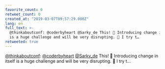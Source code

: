 ```yaml
---
favorite_count: 0
retweet_count: 0
created_at: "2019-03-07T09:57:29.000Z"
lang: en
full_text: >-
  @thinkaboutconf: @coderbyheart @Sarky_de This! 🥳 Introducing change in itself
  is a huge challenge and will be very disrupting. 🤔 I try t…
retweeted: true
---
```


[@thinkaboutconf](https://twitter.com/thinkaboutconf):
[@coderbyheart](https://twitter.com/coderbyheart)
[@Sarky_de](https://twitter.com/Sarky_de) This! 🥳 Introducing change in itself
is a huge challenge and will be very disrupting. 🤔 I try t…
